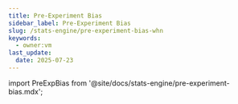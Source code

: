 ```yaml
---
title: Pre-Experiment Bias
sidebar_label: Pre-Experiment Bias
slug: /stats-engine/pre-experiment-bias-whn
keywords:
  - owner:vm
last_update:
  date: 2025-07-23
---
```


import PreExpBias from '@site/docs/stats-engine/pre-experiment-bias.mdx';

<PreExpBias />
